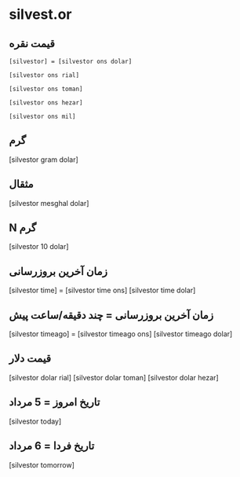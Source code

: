 # silvest.or



## قیمت نقره

`[silvestor] = [silvestor ons dolar]`

`[silvestor ons rial]`

`[silvestor ons toman]`

`[silvestor ons hezar]`

`[silvestor ons mil]`


## گرم
[silvestor gram dolar]

## مثقال
[silvestor mesghal dolar]

## N گرم
[silvestor 10 dolar]


## زمان آخرین بروزرسانی
[silvestor time] = [silvestor time ons]
[silvestor time dolar]

## زمان آخرین بروزرسانی = چند دقیقه/ساعت پیش
[silvestor timeago] = [silvestor timeago ons]
[silvestor timeago dolar]

## قیمت دلار
[silvestor dolar rial]
[silvestor dolar toman]
[silvestor dolar hezar]

## تاریخ امروز = 5 مرداد
[silvestor today]
## تاریخ فردا = 6 مرداد
[silvestor tomorrow]



